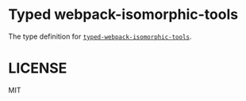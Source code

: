 # Typed webpack-isomorphic-tools

The type definition for [`typed-webpack-isomorphic-tools`](https://github.com/halt-hammerzeit/webpack-isomorphic-tools).

# LICENSE

MIT
